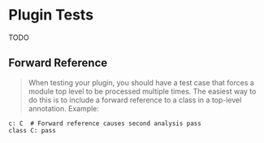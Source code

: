 # Plugin Tests

TODO

## Forward Reference

> When testing your plugin, you should have a test case that forces a module top level to be processed multiple times. The easiest way to do this is to include a forward reference to a class in a top-level annotation. Example:
```
c: C  # Forward reference causes second analysis pass
class C: pass
```